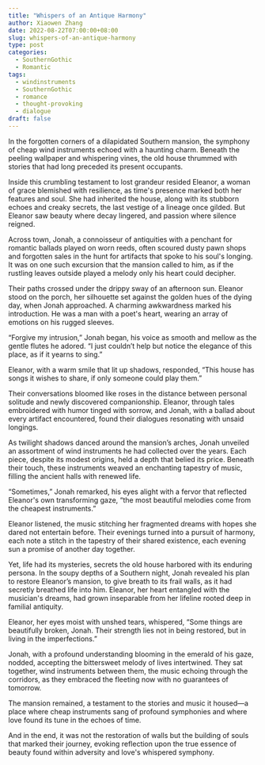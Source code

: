 ```yaml
---
title: "Whispers of an Antique Harmony"
author: Xiaowen Zhang
date: 2022-08-22T07:00:00+08:00
slug: whispers-of-an-antique-harmony
type: post
categories:
  - SouthernGothic
  - Romantic
tags:
  - windinstruments
  - SouthernGothic
  - romance
  - thought-provoking
  - dialogue
draft: false
---
```


In the forgotten corners of a dilapidated Southern mansion, the symphony of cheap wind instruments echoed with a haunting charm. Beneath the peeling wallpaper and whispering vines, the old house thrummed with stories that had long preceded its present occupants.

Inside this crumbling testament to lost grandeur resided Eleanor, a woman of grace blemished with resilience, as time's presence marked both her features and soul. She had inherited the house, along with its stubborn echoes and creaky secrets, the last vestige of a lineage once gilded. But Eleanor saw beauty where decay lingered, and passion where silence reigned. 

Across town, Jonah, a connoisseur of antiquities with a penchant for romantic ballads played on worn reeds, often scoured dusty pawn shops and forgotten sales in the hunt for artifacts that spoke to his soul's longing. It was on one such excursion that the mansion called to him, as if the rustling leaves outside played a melody only his heart could decipher.

Their paths crossed under the drippy sway of an afternoon sun. Eleanor stood on the porch, her silhouette set against the golden hues of the dying day, when Jonah approached. A charming awkwardness marked his introduction. He was a man with a poet's heart, wearing an array of emotions on his rugged sleeves.

“Forgive my intrusion,” Jonah began, his voice as smooth and mellow as the gentle flutes he adored. “I just couldn’t help but notice the elegance of this place, as if it yearns to sing.”

Eleanor, with a warm smile that lit up shadows, responded, “This house has songs it wishes to share, if only someone could play them.”

Their conversations bloomed like roses in the distance between personal solitude and newly discovered companionship. Eleanor, through tales embroidered with humor tinged with sorrow, and Jonah, with a ballad about every artifact encountered, found their dialogues resonating with unsaid longings.

As twilight shadows danced around the mansion’s arches, Jonah unveiled an assortment of wind instruments he had collected over the years. Each piece, despite its modest origins, held a depth that belied its price. Beneath their touch, these instruments weaved an enchanting tapestry of music, filling the ancient halls with renewed life.

“Sometimes,” Jonah remarked, his eyes alight with a fervor that reflected Eleanor's own transforming gaze, “the most beautiful melodies come from the cheapest instruments.”

Eleanor listened, the music stitching her fragmented dreams with hopes she dared not entertain before. Their evenings turned into a pursuit of harmony, each note a stitch in the tapestry of their shared existence, each evening sun a promise of another day together.

Yet, life had its mysteries, secrets the old house harbored with its enduring persona. In the soupy depths of a Southern night, Jonah revealed his plan to restore Eleanor’s mansion, to give breath to its frail walls, as it had secretly breathed life into him. Eleanor, her heart entangled with the musician's dreams, had grown inseparable from her lifeline rooted deep in familial antiquity.

Eleanor, her eyes moist with unshed tears, whispered, “Some things are beautifully broken, Jonah. Their strength lies not in being restored, but in living in the imperfections.”

Jonah, with a profound understanding blooming in the emerald of his gaze, nodded, accepting the bittersweet melody of lives intertwined. They sat together, wind instruments between them, the music echoing through the corridors, as they embraced the fleeting now with no guarantees of tomorrow.

The mansion remained, a testament to the stories and music it housed—a place where cheap instruments sang of profound symphonies and where love found its tune in the echoes of time.

And in the end, it was not the restoration of walls but the building of souls that marked their journey, evoking reflection upon the true essence of beauty found within adversity and love's whispered symphony.